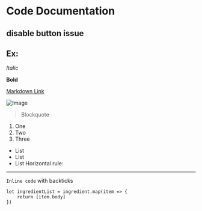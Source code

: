 # Code Documentation
## disable button issue
## Ex:
*Italic*

**Bold**

[Markdown Link](https://commonmark.org/help/) 

![Image](http://url/a.png)	

> Blockquote
1. One
2. Two
3. Three
* List
* List
* List
Horizontal rule:

---	
`Inline code` with backticks	

```
let ingredientList = ingredient.map(item => {
	return [item.body]
})
```

